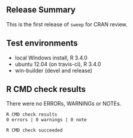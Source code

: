 ## Release Summary
This is the first release of `sweep` for CRAN review. 


## Test environments
* local Windows install, R 3.4.0
* ubuntu 12.04 (on travis-ci), R 3.4.0
* win-builder (devel and release)


## R CMD check results
There were no ERRORs, WARNINGs or NOTEs.

    R CMD check results
    0 errors | 0 warnings | 0 note 

    R CMD check succeeded
